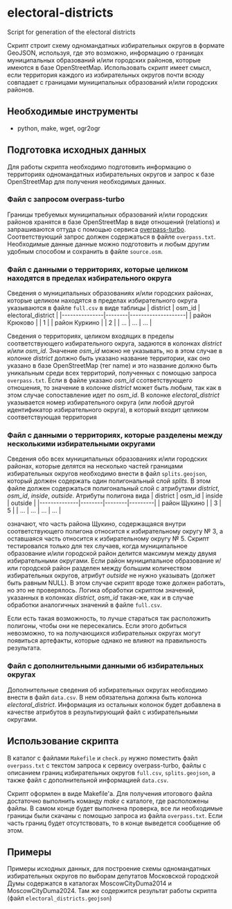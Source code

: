 # electoral-districts
Script for generation of the electoral districts 

Скрипт строит схему одномандатных избирательных округов в формате GeoJSON, используя, где это возможно, информацию о границах муниципальных образований и/или городских районов, которые имеются в базе OpenStreetMap. Использовать скрипт имеет смысл, если территория каждого из избирательных округов почти всюду совпадает с границами муниципальных образований и/или городских районов. 

## Необходимые инструменты

* python, make, wget, ogr2ogr

## Подготовка исходных данных

Для работы скрипта необходимо подготовить информацию о территориях одномандатных избирательных округов и запрос к базе OpenStreetMap для получения необходимых данных. 

### Файл с запросом overpass-turbo
Границы требуемых муниципальных образований и/или городских районов хранятся в базе OpenStreetMap в виде отношений (relations) и запрашиваются оттуда с помощью сервиса [overpass-turbo](https://overpass-turbo.eu/). Соответствующий запрос должен содержаться в файле `overpass.txt`. Необходимые данные данные можно подготовить и любым другим удобным способом и сохранить в файле `source.osm`. 

### Файл с данными о территориях, которые целиком находятся в пределах избирательного округа
Сведения о муниципальных образованиях и/или городских районах, которые целиком находятся в пределах избирательного округа указываются в файле `full.csv` в виде таблицы
| district      | osm_id | electoral_district |
|---------------|--------|--------------------|
| район Крюково |        | 1                  |
| район Куркино |        | 2                  |
|     ...       |  ...   | ...                |

Сведения о территориях, целиком входящих в пределы соответствующего избирательного округа, задаются в колонках *district* и/или *osm_id*. Значение *osm_id* можно не указывать, но в этом случае в колонке *district* должно быть указано название территории, как оно указано в базе OpenStreetMap (тег name) и это название должно быть уникальным среди всех территорий, полученных с помощью запроса `overpass.txt`. Если в файле указано *osm_id* ссответствующего отношения, то значение в колонке *district* может быть любым, так как в этом случае сопоставление идет по *osm_id*. В колонке *electoral_district* указывается номер избирательного округа (или любой другой идентификатор избирательного округа), в который входит целиком соответствующая территория

### Файл с данными о территориях, которые разделены между несколькими избирательными округами
Сведения обо всех муниципальных образованиях и/или городских районах, которые делятся на несколько частей границами избирательных округов необходимо внести в файл `splits.geojson`, который должен содержать один полигональный слой *splits*. В этом файле должен содержаться полигональный слой с атрибутами *district*, *osm_id*, *inside*, *outside*. Атрибуты полигона вида 
| district     | osm_id | inside | outside |
|--------------|--------|--------|---------|
| район Щукино |        |  3     |  5      |
|     ...      |  ...   | ...    | ...     |

означают, что часть района Щукино, содержащаяся внутри соответствующего полигона относится к избирательному округу № 3, а оставшаяся часть относится к избирательному округу № 5. Скрипт тестировался только для тех случаев, когда муниципальное образование и/или городской район делится максимум между двумя избирательными округами. Если район муниципальное образование и/или городской район разделен между большим количеством избирательных округов, атрибут *outside* не нужно указывать (должет быть равным NULL).  В этом случае скрипт вроде тоже должен работать, но это не проверялось. Логика обработки скриптом значений, указанных в колонках *district*, *osm_id* такая-же, как и в случае обработки аналогичных значений в файле `full.csv`.

Если есть такая возможность, то лучше стараться так расположить полигоны, чтобы они не пересекались. Если этого добиться невозможно, то на получающихся избирательных округах могут появиться артефакты, которые однако не влияют на правильность результата.

### Файл с дополнительными данными об избирательных округах
Дополнительные сведения об избирательных округах необходимо внести в файл `data.csv`. В нем обязательна должна быть колонка *electoral_district*. Информация из остальных колонок будет добавлена в качестве атрибутов в результирующий файл с избирательными округами.

## Использование скрипта
В каталог с файлами `Makefile` и `check.py` нужно поместить файл `overpass.txt` с текстом запроса к сервису overpass-turbo, файлы с описанием границ избирательных округов `full.csv`, `splits.geojson`, а также файл с дополнительной информацией `data.csv`.

Скрипт оформлен в виде Makefile'а. Для получения итогового файла достаточно выполнить команду *make* с каталоге, где расположены файлы. В самом конце будет выполнена проверка, все ли необходимые границы были скачаны с помощью запроса из файла `overpass.txt`. Если часть границ будет отсутствовать, то в конце выведется сообщение об этом.

## Примеры
Примеры исходных данных, для построение схемы одномандатных избирательных округов по выборам депутатов Московской городской Думы содержатся в каталогах MoscowCityDuma2014 и MoscowCityDuma2024. Там же содержится результат работы скрипта (файл `electoral_districts.geojson`) 

